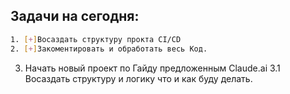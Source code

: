 ## Задачи на сегодня:

```bash
1. [+]Восаздать структуру прокта CI/CD 
2. [+]Закоментировать и обработать весь Код.
```

3. Начать новый проект по Гайду предложенным Claude.ai 
   3.1 Восаздать структуру и логику что и как буду делать.